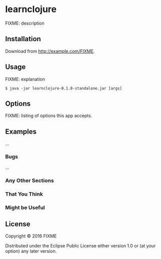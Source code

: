 # learnclojure

FIXME: description

## Installation

Download from http://example.com/FIXME.

## Usage

FIXME: explanation

    $ java -jar learnclojure-0.1.0-standalone.jar [args]

## Options

FIXME: listing of options this app accepts.

## Examples

...

### Bugs

...

### Any Other Sections
### That You Think
### Might be Useful

## License

Copyright © 2016 FIXME

Distributed under the Eclipse Public License either version 1.0 or (at
your option) any later version.
